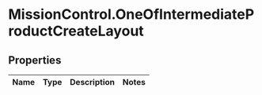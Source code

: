 # MissionControl.OneOfIntermediateProductCreateLayout

## Properties
Name | Type | Description | Notes
------------ | ------------- | ------------- | -------------
